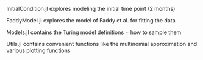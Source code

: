 InitialCondition.jl explores modeling the initial time point (2 months)

FaddyModel.jl explores the model of Faddy et al. for fitting the data

Models.jl contains the Turing model definitions + how to sample them

Utils.jl contains convenient functions like the multinomial approximation and various plotting functions
